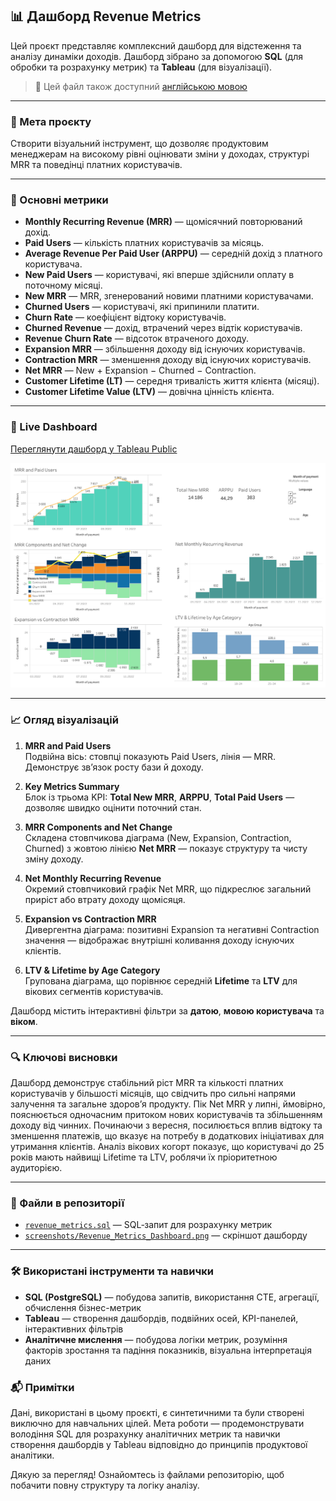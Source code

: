 ## 📊 Дашборд Revenue Metrics

Цей проєкт представляє комплексний дашборд для відстеження та аналізу динаміки доходів. Дашборд зібрано за допомогою **SQL** (для обробки та розрахунку метрик) та **Tableau** (для візуалізації).

> 🔄 Цей файл також доступний [англійською мовою](README.md)

---

### 🎯 Мета проєкту

Створити візуальний інструмент, що дозволяє продуктовим менеджерам на високому рівні оцінювати зміни у доходах, структурі MRR та поведінці платних користувачів.

---

### 📌 Основні метрики

- **Monthly Recurring Revenue (MRR)** — щомісячний повторюваний дохід.
- **Paid Users** — кількість платних користувачів за місяць.
- **Average Revenue Per Paid User (ARPPU)** — середній дохід з платного користувача.
- **New Paid Users** — користувачі, які вперше здійснили оплату в поточному місяці.
- **New MRR** — MRR, згенерований новими платними користувачами.
- **Churned Users** — користувачі, які припинили платити.
- **Churn Rate** — коефіцієнт відтоку користувачів.
- **Churned Revenue** — дохід, втрачений через відтік користувачів.
- **Revenue Churn Rate** — відсоток втраченого доходу.
- **Expansion MRR** — збільшення доходу від існуючих користувачів.
- **Contraction MRR** — зменшення доходу від існуючих користувачів.
- **Net MRR** — New + Expansion − Churned − Contraction.
- **Customer Lifetime (LT)** — середня тривалість життя клієнта (місяці).
- **Customer Lifetime Value (LTV)** — довічна цінність клієнта.

---

### 🔗 Live Dashboard

[Переглянути дашборд у Tableau Public](https://public.tableau.com/views/RevenueMetricsAnalysis_17484591293240/Dashboard4?:language=en-US&:sid=&:redirect=auth&:display_count=n&:origin=viz_share_link)

![Revenue Metrics Dashboard](screenshots/Revenue_Metrics_Dashboard.png)

---

### 📈 Огляд візуалізацій

1. **MRR and Paid Users**  
   Подвійна вісь: стовпці показують Paid Users, лінія — MRR. Демонструє зв’язок росту бази й доходу.

2. **Key Metrics Summary**  
   Блок із трьома KPI: **Total New MRR**, **ARPPU**, **Total Paid Users** — дозволяє швидко оцінити поточний стан.

3. **MRR Components and Net Change**  
   Складена стовпчикова діаграма (New, Expansion, Contraction, Churned) з жовтою лінією **Net MRR** — показує структуру та чисту зміну доходу.

4. **Net Monthly Recurring Revenue**  
   Окремий стовпчиковий графік Net MRR, що підкреслює загальний приріст або втрату доходу щомісяця.

5. **Expansion vs Contraction MRR**  
   Дивергентна діаграма: позитивні Expansion та негативні Contraction значення — відображає внутрішні коливання доходу існуючих клієнтів.

6. **LTV & Lifetime by Age Category**  
   Групована діаграма, що порівнює середній **Lifetime** та **LTV** для вікових сегментів користувачів.

Дашборд містить інтерактивні фільтри за **датою**, **мовою користувача** та **віком**.

---

### 🔍 Ключові висновки

Дашборд демонструє стабільний ріст MRR та кількості платних користувачів у більшості місяців, що свідчить про сильні напрями залучення та загальне здоров’я продукту. Пік Net MRR у липні, ймовірно, пояснюється одночасним притоком нових користувачів та збільшенням доходу від чинних. Починаючи з вересня, посилюється вплив відтоку та зменшення платежів, що вказує на потребу в додаткових ініціативах для утримання клієнтів. Аналіз вікових когорт показує, що користувачі до 25 років мають найвищі Lifetime та LTV, роблячи їх пріоритетною аудиторією.

---

### 📁 Файли в репозиторії

- [`revenue_metrics.sql`](revenue_metrics.sql) — SQL‑запит для розрахунку метрик
- [`screenshots/Revenue_Metrics_Dashboard.png`](screenshots/Revenue_Metrics_Dashboard.png) — скріншот дашборду

---

### 🛠️ Використані інструменти та навички

- **SQL (PostgreSQL)** — побудова запитів, використання CTE, агрегації, обчислення бізнес-метрик
- **Tableau** — створення дашбордів, подвійних осей, KPI-панелей, інтерактивних фільтрів
- **Аналітичне мислення** — побудова логіки метрик, розуміння факторів зростання та падіння показників, візуальна інтерпретація даних

### 📬 Примітки

Дані, використані в цьому проєкті, є синтетичними та були створені виключно для навчальних цілей.
Мета роботи — продемонструвати володіння SQL для розрахунку аналітичних метрик та навички створення дашбордів у Tableau відповідно до принципів продуктової аналітики.

Дякую за перегляд! Ознайомтесь із файлами репозиторію, щоб побачити повну структуру та логіку аналізу.
